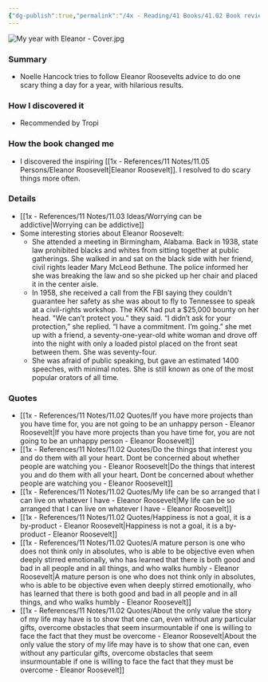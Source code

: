 ```yaml
---
{"dg-publish":true,"permalink":"/4x - Reading/41 Books/41.02 Book reviews/My year with Eleanor - Noelle Hancock/","title":"My year with Eleanor - Noelle Hancock","noteIcon":"","created":"2023-10-20T23:39:12.000+03:00","updated":"2024-02-14T20:17:40.707+03:00"}
---
```


![My year with Eleanor - Cover.jpg](/img/user/4x%20-%20Reading/41%20Books/41.02%20Book%20reviews/My%20year%20with%20Eleanor%20-%20Cover.jpg)
### Summary
- Noelle Hancock tries to follow Eleanor Roosevelts advice to do one scary thing a day for a year, with hilarious results. 

### How I discovered it
- Recommended by Tropi

### How the book changed me
- I discovered the inspiring [[1x - References/11 Notes/11.05 Persons/Eleanor Roosevelt\|Eleanor Roosevelt]]. I resolved to do scary things more often. 

### Details
- [[1x - References/11 Notes/11.03 Ideas/Worrying can be addictive\|Worrying can be addictive]]
- Some interesting stories about Eleanor Roosevelt: 
	- She attended a meeting in Birmingham, Alabama. Back in 1938, state law prohibited blacks and whites from sitting together at public gatherings. She walked in and sat on the black side with her friend, civil rights leader Mary McLeod Bethune. The police informed her she was breaking the law and so she picked up her chair and placed it in the center aisle. 
	- In 1958, she received a call from the FBI saying they couldn't guarantee her safety as she was about to fly to Tennessee to speak at a civil-rights workshop. The KKK had put a $25,000 bounty on her head. "We can’t protect you.” they said.  “I didn’t ask for your protection,” she replied. “I have a commitment. I’m going.” she met up with a friend, a seventy-one-year-old white woman and  drove off into the night with only a loaded pistol placed on the front seat between them. She was seventy-four.
	- She was afraid of public speaking, but gave an estimated 1400 speeches, with minimal notes. She is still known as one of the most popular orators of all time.

### Quotes
- [[1x - References/11 Notes/11.02 Quotes/If you have more projects than you have time for, you are not going to be an unhappy person - Eleanor Roosevelt\|If you have more projects than you have time for, you are not going to be an unhappy person - Eleanor Roosevelt]]
- [[1x - References/11 Notes/11.02 Quotes/Do the things that interest you and do them with all your heart. Dont be concerned about whether people are watching you - Eleanor Roosevelt\|Do the things that interest you and do them with all your heart. Dont be concerned about whether people are watching you - Eleanor Roosevelt]]
- [[1x - References/11 Notes/11.02 Quotes/My life can be so arranged that I can live on whatever I have - Eleanor Roosevelt\|My life can be so arranged that I can live on whatever I have - Eleanor Roosevelt]]
- [[1x - References/11 Notes/11.02 Quotes/Happiness is not a goal, it is a by-product - Eleanor Roosevelt\|Happiness is not a goal, it is a by-product - Eleanor Roosevelt]]
- [[1x - References/11 Notes/11.02 Quotes/A mature person is one who does not think only in absolutes, who is able to be objective even when deeply stirred emotionally, who has learned that there is both good and bad in all people and in all things, and who walks humbly - Eleanor Roosevelt\|A mature person is one who does not think only in absolutes, who is able to be objective even when deeply stirred emotionally, who has learned that there is both good and bad in all people and in all things, and who walks humbly - Eleanor Roosevelt]]
- [[1x - References/11 Notes/11.02 Quotes/About the only value the story of my life may have is to show that one can, even without any particular gifts, overcome obstacles that seem insurmountable if one is willing to face the fact that they must be overcome - Eleanor Roosevelt\|About the only value the story of my life may have is to show that one can, even without any particular gifts, overcome obstacles that seem insurmountable if one is willing to face the fact that they must be overcome - Eleanor Roosevelt]]

